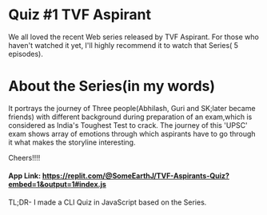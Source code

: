 # Quiz #1 TVF Aspirant

We all loved the recent Web series released by TVF Aspirant. For those  who haven't watched it yet, I'll highly recommend it to watch that Series( 5 episodes).



# About the Series(in my words)
 It portrays the journey of Three people(Abhilash, Guri and SK;later became friends) with different background during preparation of an exam,which is considered as India's Toughest Test to crack. The journey of this 'UPSC' exam shows array of emotions through which aspirants have to go through it what makes the storyline interesting.

 Cheers!!!!
 
#### App Link: https://replit.com/@SomeEarthJ/TVF-Aspirants-Quiz?embed=1&output=1#index.js

TL;DR-  I made a CLI Quiz in JavaScript based on the Series.
